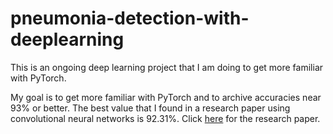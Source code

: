 # pneumonia-detection-with-deeplearning
This is an ongoing deep learning project that I am doing to get more familiar with PyTorch.

My goal is to get more familiar with PyTorch and to archive accuracies near 93% or better. The best value that I found in a research paper using convolutional neural networks is 92.31%. Click [here](https://www.researchgate.net/publication/340961287_Pneumonia_Detection_Using_Convolutional_Neural_Networks_CNNs) for the research paper.
